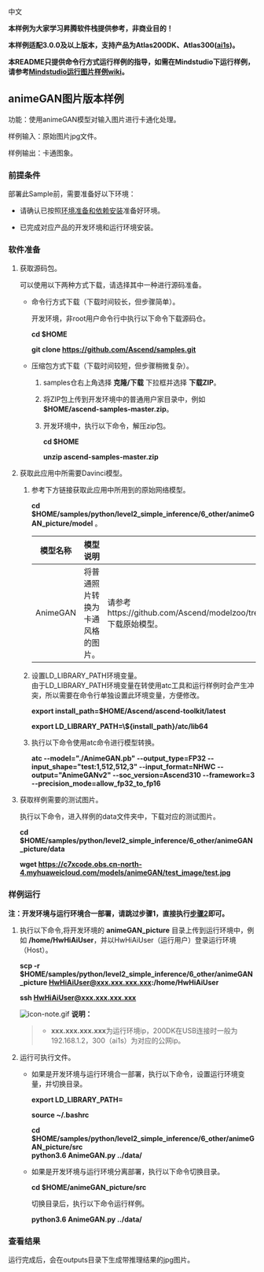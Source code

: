 中文

**本样例为大家学习昇腾软件栈提供参考，非商业目的！**

**本样例适配3.0.0及以上版本，支持产品为Atlas200DK、Atlas300([ai1s](https://support.huaweicloud.com/productdesc-ecs/ecs_01_0047.html#ecs_01_0047__section78423209366))。**

**本README只提供命令行方式运行样例的指导，如需在Mindstudio下运行样例，请参考[Mindstudio运行图片样例wiki](https://github.com/Ascend/samples/wikis/Mindstudio%E8%BF%90%E8%A1%8C%E5%9B%BE%E7%89%87%E6%A0%B7%E4%BE%8B?sort_id=3164874)。**

## animeGAN图片版本样例

功能：使用animeGAN模型对输入图片进行卡通化处理。

样例输入：原始图片jpg文件。

样例输出：卡通图象。

### 前提条件

部署此Sample前，需要准备好以下环境：

- 请确认已按照[环境准备和依赖安装](../../environment)准备好环境。

- 已完成对应产品的开发环境和运行环境安装。

### 软件准备

1. 获取源码包。

   可以使用以下两种方式下载，请选择其中一种进行源码准备。

    - 命令行方式下载（下载时间较长，但步骤简单）。

        开发环境，非root用户命令行中执行以下命令下载源码仓。

       **cd $HOME**

       **git clone https://github.com/Ascend/samples.git**

    - 压缩包方式下载（下载时间较短，但步骤稍微复杂）。

        1. samples仓右上角选择 **克隆/下载** 下拉框并选择 **下载ZIP**。

        2. 将ZIP包上传到开发环境中的普通用户家目录中，例如 **$HOME/ascend-samples-master.zip**。

        3. 开发环境中，执行以下命令，解压zip包。

            **cd $HOME**

            **unzip ascend-samples-master.zip**

2. 获取此应用中所需要Davinci模型。
    1. 参考下方链接获取此应用中所用到的原始网络模型。

        **cd $HOME/samples/python/level2_simple_inference/6_other/animeGAN_picture/model** 。   

        | **模型名称** | **模型说明**                   | **模型下载路径**                                             |
        | ------------ | ------------------------------ | ------------------------------------------------------------ |
        | AnimeGAN | 将普通照片转换为卡通风格的图片。 | 请参考https://github.com/Ascend/modelzoo/tree/2f3fda4af5da9dbc4329d2d93bc0832d17e12c86/contrib/TensorFlow/Research/cv/AnimeGAN 下载原始模型。 |

    2. 设置LD_LIBRARY_PATH环境变量。   
        由于LD_LIBRARY_PATH环境变量在转使用atc工具和运行样例时会产生冲突，所以需要在命令行单独设置此环境变量，方便修改。  
        
        **export install_path=$HOME/Ascend/ascend-toolkit/latest**

        **export LD_LIBRARY_PATH=\\${install_path}/atc/lib64**  

    3. 执行以下命令使用atc命令进行模型转换。  
       
        **atc --model="./AnimeGAN.pb" --output_type=FP32 --input_shape="test:1,512,512,3" --input_format=NHWC --output="AnimeGANv2" --soc_version=Ascend310 --framework=3 --precision_mode=allow_fp32_to_fp16**

3. 获取样例需要的测试图片。

    执行以下命令，进入样例的data文件夹中，下载对应的测试图片。

    **cd $HOME/samples/python/level2_simple_inference/6_other/animeGAN_picture/data**

    **wget https://c7xcode.obs.cn-north-4.myhuaweicloud.com/models/animeGAN/test_image/test.jpg**



### 样例运行

**注：开发环境与运行环境合一部署，请跳过步骤1，直接执行[步骤2](#step_2)即可。**   

1. 执行以下命令,将开发环境的 **animeGAN_picture** 目录上传到运行环境中，例如 **/home/HwHiAiUser**，并以HwHiAiUser（运行用户）登录运行环境（Host）。

    **scp -r $HOME/samples/python/level2_simple_inference/6_other/animeGAN_picture HwHiAiUser@xxx.xxx.xxx.xxx:/home/HwHiAiUser**

    **ssh HwHiAiUser@xxx.xxx.xxx.xxx**    

    ![](https://images.gitee.com/uploads/images/2020/1106/160652_6146f6a4_5395865.gif "icon-note.gif") **说明：**  

    > - **xxx.xxx.xxx.xxx**为运行环境ip，200DK在USB连接时一般为192.168.1.2，300（ai1s）为对应的公网ip。

2. <a name="step_2"></a>运行可执行文件。

    - 如果是开发环境与运行环境合一部署，执行以下命令，设置运行环境变量，并切换目录。

      **export LD_LIBRARY_PATH=**

      **source ~/.bashrc**
      
      **cd $HOME/samples/python/level2_simple_inference/6_other/animeGAN_picture/src**    
      **python3.6 AnimeGAN.py ../data/**

    - 如果是开发环境与运行环境分离部署，执行以下命令切换目录。
    
      **cd $HOME/animeGAN_picture/src**

      切换目录后，执行以下命令运行样例。

      **python3.6 AnimeGAN.py ../data/**

### 查看结果

运行完成后，会在outputs目录下生成带推理结果的jpg图片。
